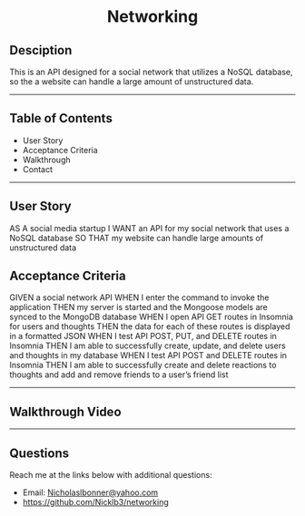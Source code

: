 <h1 align="center"> Networking</h1>

## Desciption

This is an API designed for a social network that utilizes a NoSQL database, so the a website can handle a large amount of unstructured data.

---

## Table of Contents

* User Story
* Acceptance Criteria
* Walkthrough
* Contact

---

## User Story

AS A social media startup
I WANT an API for my social network that uses a NoSQL database
SO THAT my website can handle large amounts of unstructured data

## Acceptance Criteria

GIVEN a social network API
WHEN I enter the command to invoke the application
THEN my server is started and the Mongoose models are synced to the MongoDB database
WHEN I open API GET routes in Insomnia for users and thoughts
THEN the data for each of these routes is displayed in a formatted JSON
WHEN I test API POST, PUT, and DELETE routes in Insomnia
THEN I am able to successfully create, update, and delete users and thoughts in my database
WHEN I test API POST and DELETE routes in Insomnia
THEN I am able to successfully create and delete reactions to thoughts and add and remove friends to a user’s friend list

---

## Walkthrough Video

---

## Questions

Reach me at the links below with additional questions:

* Email: Nicholaslbonner@yahoo.com
* https://github.com/Nicklb3/networking